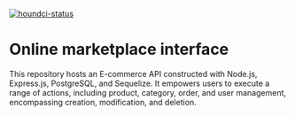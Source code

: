 
[![houndci-status](https://img.shields.io/badge/houndci-passing-brightgreen)](https://img.shields.io/badge/all_test_passed-green)

# Online marketplace interface

This repository hosts an E-commerce API constructed with Node.js, Express.js, PostgreSQL, and Sequelize. It empowers users to execute a range of actions, including product, category, order, and user management, encompassing creation, modification, and deletion.


